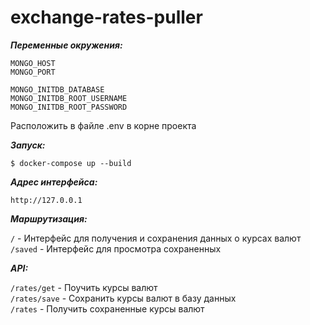 # exchange-rates-puller
***Переменные окружения:***
```
MONGO_HOST
MONGO_PORT

MONGO_INITDB_DATABASE
MONGO_INITDB_ROOT_USERNAME
MONGO_INITDB_ROOT_PASSWORD
```
Расположить в файле .env в корне проекта

***Запуск:***
```
$ docker-compose up --build
```

***Адрес интерфейса:*** 
```
http://127.0.0.1
```

***Маршрутизация:***

```/``` - Интерфейс для получения и сохранения данных о курсах валют<br>
```/saved``` - Интерфейс для просмотра сохраненных<br>

***API:***

```/rates/get``` - Поучить курсы валют<br>
```/rates/save``` - Сохранить курсы валют в базу данных<br>
```/rates``` - Получить сохраненные курсы валют<br>
